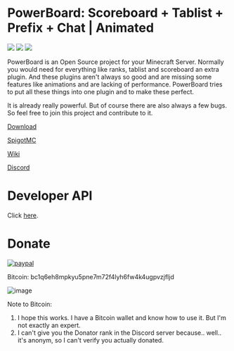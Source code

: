 # PowerBoard: Scoreboard + Tablist + Prefix + Chat | Animated
[![](https://img.shields.io/github/downloads/Xitee1/PowerBoard/total?color=44be16&label=Downloads)]()
[![](https://img.shields.io/discord/800477577684844585?color=44be16&label=Discord)]()
[![](https://img.shields.io/github/v/release/Xitee1/PowerBoard?label=Release)]()

PowerBoard is an Open Source project for your Minecraft Server.
Normally you would need for everything like ranks, tablist and scoreboard an extra plugin. And these plugins aren't always so good and are missing some features like animations and are lacking of performance.
PowerBoard tries to put all these things into one plugin and to make these perfect.

It is already really powerful. But of course there are also always a few bugs. So feel free to join this project and contribute to it.

[Download](https://github.com/Xitee1/PowerBoard/releases)

[SpigotMC](https://www.spigotmc.org/resources/73854/)

[Wiki](https://github.com/Xitee1/PowerBoard/wiki)

[Discord](https://discord.gg/p95cB9YQFJ)

# Developer API
Click [here](https://github.com/Xitee1/PowerBoard/wiki/How-to-use-the-API).

# Donate
[![paypal](https://www.paypalobjects.com/en_US/i/btn/btn_donateCC_LG.gif)](https://www.paypal.com/donate?hosted_button_id=6XBBMV2PAQT5S)


Bitcoin: bc1q6eh8mpkyu5pne7m72f4lyh6fw4k4ugpvzjfljd

![image](https://user-images.githubusercontent.com/59659167/147228233-1b2ed89c-f9ab-499a-862a-30a9520cd7c6.png)

Note to Bitcoin:
1. I hope this works. I have a Bitcoin wallet and know how to use it. But I'm not exactly an expert.
2. I can't give you the Donator rank in the Discord server because.. well.. it's anonym, so I can't verify you actually donated.
